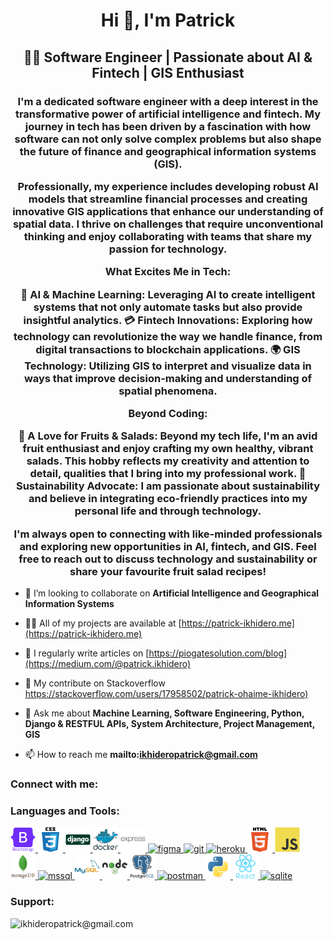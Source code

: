 <h1 align="center">Hi 👋, I'm Patrick</h1>
<h2 align="center">👨‍💻 Software Engineer | Passionate about AI & Fintech | GIS Enthusiast</h2>
<h3 align="center">
I'm a dedicated software engineer with a deep interest in the transformative power of artificial intelligence and fintech. My journey in tech has been driven by a fascination with how software can not only solve complex problems but also shape the future of finance and geographical information systems (GIS).

Professionally, my experience includes developing robust AI models that streamline financial processes and creating innovative GIS applications that enhance our understanding of spatial data. I thrive on challenges that require unconventional thinking and enjoy collaborating with teams that share my passion for technology.

What Excites Me in Tech:

🧠 AI & Machine Learning: Leveraging AI to create intelligent systems that not only automate tasks but also provide insightful analytics.
💳 Fintech Innovations: Exploring how technology can revolutionize the way we handle finance, from digital transactions to blockchain applications.
🌍 GIS Technology: Utilizing GIS to interpret and visualize data in ways that improve decision-making and understanding of spatial phenomena.

Beyond Coding:

🥗 A Love for Fruits & Salads: Beyond my tech life, I'm an avid fruit enthusiast and enjoy crafting my own healthy, vibrant salads. This hobby reflects my creativity and attention to detail, qualities that I bring into my professional work.
🌱 Sustainability Advocate: I am passionate about sustainability and believe in integrating eco-friendly practices into my personal life and through technology.

I'm always open to connecting with like-minded professionals and exploring new opportunities in AI, fintech, and GIS. Feel free to reach out to discuss technology and sustainability or share your favourite fruit salad recipes!
</h3>

- 👯 I’m looking to collaborate on **Artificial Intelligence and Geographical Information Systems**

- 👨‍💻 All of my projects are available at [https://patrick-ikhidero.me](https://patrick-ikhidero.me)

- 📝 I regularly write articles on [https://piogatesolution.com/blog](https://medium.com/@patrick.ikhidero)

- 🤔 My  contribute on  Stackoverflow [https://stackoverflow.com/users/17958502/patrick-ohaime-ikhidero)](Stackoverflow)
  
- 💬 Ask me about **Machine Learning, Software Engineering, Python, Django & RESTFUL APIs, System Architecture, Project Management, GIS**

- 📫 How to reach me **mailto:ikhideropatrick@gmail.com**

<h3 align="left">Connect with me:</h3>
<p align="left">
</p>

<h3 align="left">Languages and Tools:</h3>
<p align="left"> <a href="https://getbootstrap.com" target="_blank" rel="noreferrer"> <img src="https://raw.githubusercontent.com/devicons/devicon/master/icons/bootstrap/bootstrap-plain-wordmark.svg" alt="bootstrap" width="40" height="40"/> </a> <a href="https://www.w3schools.com/css/" target="_blank" rel="noreferrer"> <img src="https://raw.githubusercontent.com/devicons/devicon/master/icons/css3/css3-original-wordmark.svg" alt="css3" width="40" height="40"/> </a> <a href="https://www.djangoproject.com/" target="_blank" rel="noreferrer"> <img src="https://raw.githubusercontent.com/devicons/devicon/master/icons/django/django-original.svg" alt="django" width="40" height="40"/> </a> <a href="https://www.docker.com/" target="_blank" rel="noreferrer"> <img src="https://raw.githubusercontent.com/devicons/devicon/master/icons/docker/docker-original-wordmark.svg" alt="docker" width="40" height="40"/> </a> <a href="https://expressjs.com" target="_blank" rel="noreferrer"> <img src="https://raw.githubusercontent.com/devicons/devicon/master/icons/express/express-original-wordmark.svg" alt="express" width="40" height="40"/> </a> <a href="https://www.figma.com/" target="_blank" rel="noreferrer"> <img src="https://www.vectorlogo.zone/logos/figma/figma-icon.svg" alt="figma" width="40" height="40"/> </a> <a href="https://git-scm.com/" target="_blank" rel="noreferrer"> <img src="https://www.vectorlogo.zone/logos/git-scm/git-scm-icon.svg" alt="git" width="40" height="40"/> </a> <a href="https://heroku.com" target="_blank" rel="noreferrer"> <img src="https://www.vectorlogo.zone/logos/heroku/heroku-icon.svg" alt="heroku" width="40" height="40"/> </a> <a href="https://www.w3.org/html/" target="_blank" rel="noreferrer"> <img src="https://raw.githubusercontent.com/devicons/devicon/master/icons/html5/html5-original-wordmark.svg" alt="html5" width="40" height="40"/> </a> <a href="https://developer.mozilla.org/en-US/docs/Web/JavaScript" target="_blank" rel="noreferrer"> <img src="https://raw.githubusercontent.com/devicons/devicon/master/icons/javascript/javascript-original.svg" alt="javascript" width="40" height="40"/> </a> <a href="https://www.mongodb.com/" target="_blank" rel="noreferrer"> <img src="https://raw.githubusercontent.com/devicons/devicon/master/icons/mongodb/mongodb-original-wordmark.svg" alt="mongodb" width="40" height="40"/> </a> <a href="https://www.microsoft.com/en-us/sql-server" target="_blank" rel="noreferrer"> <img src="https://www.svgrepo.com/show/303229/microsoft-sql-server-logo.svg" alt="mssql" width="40" height="40"/> </a> <a href="https://www.mysql.com/" target="_blank" rel="noreferrer"> <img src="https://raw.githubusercontent.com/devicons/devicon/master/icons/mysql/mysql-original-wordmark.svg" alt="mysql" width="40" height="40"/> </a> <a href="https://nodejs.org" target="_blank" rel="noreferrer"> <img src="https://raw.githubusercontent.com/devicons/devicon/master/icons/nodejs/nodejs-original-wordmark.svg" alt="nodejs" width="40" height="40"/> </a> <a href="https://www.postgresql.org" target="_blank" rel="noreferrer"> <img src="https://raw.githubusercontent.com/devicons/devicon/master/icons/postgresql/postgresql-original-wordmark.svg" alt="postgresql" width="40" height="40"/> </a> <a href="https://postman.com" target="_blank" rel="noreferrer"> <img src="https://www.vectorlogo.zone/logos/getpostman/getpostman-icon.svg" alt="postman" width="40" height="40"/> </a> <a href="https://www.python.org" target="_blank" rel="noreferrer"> <img src="https://raw.githubusercontent.com/devicons/devicon/master/icons/python/python-original.svg" alt="python" width="40" height="40"/> </a> <a href="https://reactjs.org/" target="_blank" rel="noreferrer"> <img src="https://raw.githubusercontent.com/devicons/devicon/master/icons/react/react-original-wordmark.svg" alt="react" width="40" height="40"/> </a> <a href="https://www.sqlite.org/" target="_blank" rel="noreferrer"> <img src="https://www.vectorlogo.zone/logos/sqlite/sqlite-icon.svg" alt="sqlite" width="40" height="40"/> </a> </p>

<h3 align="left">Support:</h3>
<p><a href="https://www.buymeacoffee.com/ikhideropatrick@gmail.com"> <img align="left" src="https://cdn.buymeacoffee.com/buttons/v2/default-yellow.png" height="50" width="210" alt="ikhideropatrick@gmail.com" /></a></p><br><br>


<!--
**patrickikhidero/patrickikhidero** is a ✨ _special_ ✨ repository because its `README.md` (this file) appears on your GitHub profile.

Here are some ideas to get you started:

- 🔭 I’m currently working on ...
- 🌱 I’m currently learning ...
- 👯 I’m looking to collaborate on ...
- 🤔 I’m looking for help with ...
- 💬 Ask me about ...
- 📫 How to reach me: ...
- 😄 Pronouns: ...
- ⚡ Fun fact: ...
-->
